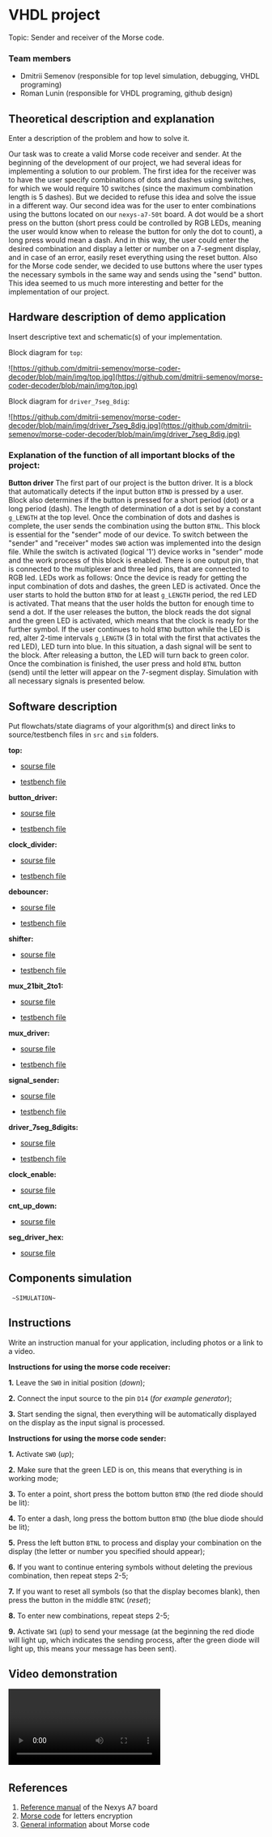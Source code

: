 # VHDL project

Topic: Sender and receiver of the Morse code.

### Team members

* Dmitrii Semenov (responsible for top level simulation, debugging, VHDL programing)
* Roman Lunin (responsible for VHDL programing, github design)

## Theoretical description and explanation

Enter a description of the problem and how to solve it.

Our task was to create a valid Morse code receiver and sender. At the beginning of the development of our project, we had several ideas for implementing a solution to our problem. The first idea for the receiver was to have the user specify combinations of dots and dashes using switches, for which we would require 10 switches (since the maximum combination length is 5 dashes). But we decided to refuse this idea and solve the issue in a different way. Our second idea was for the user to enter combinations using the buttons located on our `nexys-a7-50t` board. A dot would be a short press on the button (short press could be controlled by RGB LEDs, meaning the user would know when to release the button for only the dot to count), a long press would mean a dash. And in this way, the user could enter the desired combination and display a letter or number on a 7-segment display, and in case of an error, easily reset everything using the reset button. Also for the Morse code sender, we decided to use buttons where the user types the necessary symbols in the same way and sends using the "send" button. This idea seemed to us much more interesting and better for the implementation of our project.

## Hardware description of demo application

Insert descriptive text and schematic(s) of your implementation.

Block diagram for `top`:

![https://github.com/dmitrii-semenov/morse-coder-decoder/blob/main/img/top.jpg](https://github.com/dmitrii-semenov/morse-coder-decoder/blob/main/img/top.jpg)

Block diagram for `driver_7seg_8dig`:

![https://github.com/dmitrii-semenov/morse-coder-decoder/blob/main/img/driver_7seg_8dig.jpg](https://github.com/dmitrii-semenov/morse-coder-decoder/blob/main/img/driver_7seg_8dig.jpg)

### Explanation of the function of all important blocks of the project:

**Button driver**
The first part of our project is the button driver. It is a block that automatically detects if the input button `BTND` is pressed by a user. Block also determines if the button is pressed for a short period (dot) or a long period (dash). The length of determination of a dot is set by a constant `g_LENGTH` at the top level. Once the combination of dots and dashes is complete, the user sends the combination using the button `BTNL`. This block is essential for the "sender" mode of our device. To switch between the "sender" and "receiver" modes `SW0` action was implemented into the design file. While the switch is activated (logical '1') device works in "sender" mode and the work process of this block is enabled. There is one output pin, that is connected to the multiplexer and three led pins, that are connected to RGB led. LEDs work as follows: Once the device is ready for getting the input combination of dots and dashes, the green LED is activated. Once the user starts to hold the button `BTND` for at least `g_LENGTH` period, the red LED is activated. That means that the user holds the button for enough time to send a dot. If the user releases the button, the block reads the dot signal and the green LED is activated, which means that the clock is ready for the further symbol. If the user continues to hold `BTND` button while the LED is red, alter 2-time intervals `g_LENGTH` (3 in total with the first that activates the red LED), LED turn into blue. In this situation, a dash signal will be sent to the block. After releasing a button, the LED will turn back to green color. Once the combination is finished, the user press and hold `BTNL` button (send) until the letter will appear on the 7-segment display. Simulation with all necessary signals is presented below.

## Software description

Put flowchats/state diagrams of your algorithm(s) and direct links to source/testbench files in `src` and `sim` folders. 

**top:**

* [sourse file](https://github.com/dmitrii-semenov/morse-coder-decoder/blob/main/src/top.vhd)

* [testbench file](https://github.com/dmitrii-semenov/morse-coder-decoder/blob/main/tb/tb_top.vhd)

**button_driver:**

* [sourse file](https://github.com/dmitrii-semenov/morse-coder-decoder/blob/main/src/button_driver.vhd)

* [testbench file](https://github.com/dmitrii-semenov/morse-coder-decoder/blob/main/tb/tb_button_driver.vhd)

**clock_divider:**

* [sourse file](https://github.com/dmitrii-semenov/morse-coder-decoder/blob/main/src/clock_divider.vhd)

* [testbench file](https://github.com/dmitrii-semenov/morse-coder-decoder/blob/main/tb/tb_clock_divider.vhd)

**debouncer:**

* [sourse file](https://github.com/dmitrii-semenov/morse-coder-decoder/blob/main/src/debouncer.vhd)

* [testbench file](https://github.com/dmitrii-semenov/morse-coder-decoder/blob/main/tb/tb_debouncer.vhd)

**shifter:**

* [sourse file](https://github.com/dmitrii-semenov/morse-coder-decoder/blob/main/src/shifter.vhd)

* [testbench file](https://github.com/dmitrii-semenov/morse-coder-decoder/blob/main/tb/tb_shifter.vhd)


**mux_21bit_2to1:**

* [sourse file](https://github.com/dmitrii-semenov/morse-coder-decoder/blob/main/src/mux_21bit_2to1.vhd)

* [testbench file](https://github.com/dmitrii-semenov/morse-coder-decoder/blob/main/tb/tb_mux_21bit_2to1.vhd)

**mux_driver:**

* [sourse file](https://github.com/dmitrii-semenov/morse-coder-decoder/blob/main/src/mux_driver.vhd)

* [testbench file](https://github.com/dmitrii-semenov/morse-coder-decoder/blob/main/tb/tb_mux_driver.vhd)

**signal_sender:**

* [sourse file](https://github.com/dmitrii-semenov/morse-coder-decoder/blob/main/src/signal_sender.vhd)

* [testbench file](https://github.com/dmitrii-semenov/morse-coder-decoder/blob/main/tb/tb_signal_sender.vhd)

**driver_7seg_8digits:**

* [sourse file](https://github.com/dmitrii-semenov/morse-coder-decoder/blob/main/src/driver_7seg_8digits.vhd)

* [testbench file](https://github.com/dmitrii-semenov/morse-coder-decoder/blob/main/tb/tb_driver_7seg_8digits.vhd)

**clock_enable:**

* [sourse file](https://github.com/dmitrii-semenov/morse-coder-decoder/blob/main/src/clock_enable.vhd)

**cnt_up_down:**

* [sourse file](https://github.com/dmitrii-semenov/morse-coder-decoder/blob/main/src/cnt_up_down.vhd)

**seg_driver_hex:**

* [sourse file](https://github.com/dmitrii-semenov/morse-coder-decoder/blob/main/src/seg_driver_hex.vhd)






## Components simulation

     ~SIMULATION~

## Instructions

Write an instruction manual for your application, including photos or a link to a video.

**Instructions for using the morse code receiver:**

**1.** Leave the `SW0` in initial position (*down*);

**2.** Connect the input source to the pin `D14` (*for example generator*);

**3.** Start sending the signal, then everything will be automatically displayed on the display as the input signal is processed.


**Instructions for using the morse code sender:**

**1.** Activate `SW0` (*up*);

**2.** Make sure that the green LED is on, this means that everything is in working mode;

**3.** To enter a point, short press the bottom button `BTND` (the red diode should be lit):

**4.** To enter a dash, long press the bottom button `BTND` (the blue diode should be lit);

**5.** Press the left button `BTNL` to process and display your combination on the display (the letter or number you specified should appear);

**6.** If you want to continue entering symbols without deleting the previous combination, then repeat steps 2-5;

**7.** If you want to reset all symbols (so that the display becomes blank), then press the button in the middle `BTNC` (*reset*);

**8.** To enter new combinations, repeat steps 2-5;

**9.** Activate `SW1` (*up*) to send your message (at the beginning the red diode will light up, which indicates the sending process, after the green diode will light up, this means your message has been sent).

## Video demonstration

![Watch a video](https://github.com/dmitrii-semenov/morse-coder-decoder/blob/main/video/morse-receiver.mov)

## References

1. [Reference manual](https://reference.digilentinc.com/reference/programmable-logic/nexys-a7/reference-manual) of the Nexys A7 board
2. [Morse code](https://en.wikipedia.org/wiki/File:International_Morse_Code.svg) for letters encryption
3. [General information](https://github.com/dmitrii-semenov/morse-coder-decoder/blob/main/video/morse-receiver.gif) about Morse code
